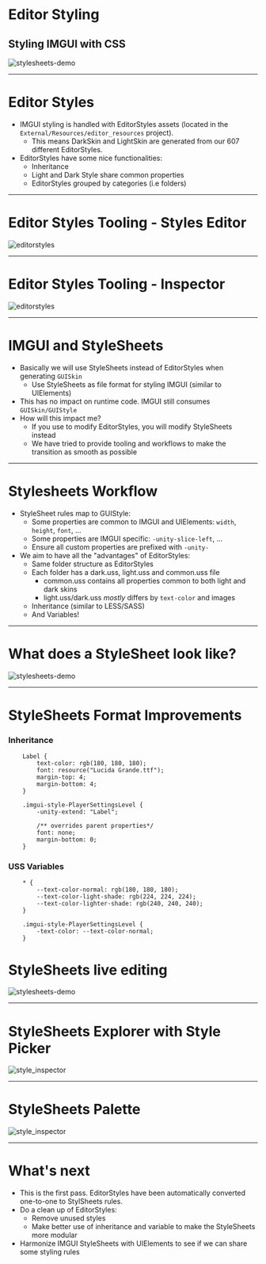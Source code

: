 # Editor Styling

## Styling IMGUI with CSS

![stylesheets-demo](img/css-icon.jpg)

---

# Editor Styles
- IMGUI styling is handled with EditorStyles assets (located in the `External/Resources/editor_resources` project).
    - This means DarkSkin and LightSkin are generated from our 607 different EditorStyles.
- EditorStyles have some nice functionalities:
    - Inheritance
    - Light and Dark Style share common properties
    - EditorStyles grouped by categories (i.e folders)

-----

# Editor Styles Tooling - Styles Editor

![editorstyles](img/editor-styles-editor.png)

-----

# Editor Styles Tooling - Inspector

![editorstyles](img/editor-styles-inspector.png)

-----
# IMGUI and StyleSheets

- Basically we will use StyleSheets instead of EditorStyles when generating `GUISkin`
    - Use StyleSheets as file format for styling IMGUI (similar to UIElements)
- This has no impact on runtime code. IMGUI still consumes `GUISkin/GUIStyle`
- How will this impact me?
    - If you use to modify EditorStyles, you will modify StyleSheets instead
    - We have tried to provide tooling and workflows to make the transition as smooth as possible

-----
# Stylesheets Workflow

- StyleSheet rules map to GUIStyle:
    - Some properties are common to IMGUI and UIElements: `width`, `height`, `font`, ...
    - Some properties are IMGUI specific: `-unity-slice-left`, ...
    - Ensure all custom properties are prefixed with `-unity-`
- We aim to have all the "advantages" of EditorStyles:
    - Same folder structure as EditorStyles
    - Each folder has a dark.uss, light.uss and common.uss file
        - common.uss contains all properties common to both light and dark skins
        - light.uss/dark.uss *mostly* differs by `text-color` and images
    - Inheritance (similar to LESS/SASS)
    - And Variables!

-----
# What does a StyleSheet look like?

![stylesheets-demo](img/stylesheets.png)

-----
# StyleSheets Format Improvements

### Inheritance

        Label {
            text-color: rgb(180, 180, 180);
            font: resource("Lucida Grande.ttf");
            margin-top: 4;
            margin-bottom: 4;
        }

        .imgui-style-PlayerSettingsLevel {
            -unity-extend: "Label";

            /** overrides parent properties*/
            font: none;
            margin-bottom: 0;
        }

### USS Variables

        * {
            --text-color-normal: rgb(180, 180, 180);
            --text-color-light-shade: rgb(224, 224, 224);
            --text-color-lighter-shade: rgb(240, 240, 240);
        }

        .imgui-style-PlayerSettingsLevel {
            -text-color: --text-color-normal;
        }

# StyleSheets live editing

![stylesheets-demo](img/variable_support.gif)

-----

# StyleSheets Explorer with Style Picker

![style_inspector](img/uss_picker.gif)

-----

# StyleSheets Palette

![style_inspector](img/style_palette.gif)

-----

# What's next

- This is the first pass. EditorStyles have been automatically converted one-to-one to StylSheets rules.
- Do a clean up of EditorStyles:
    - Remove unused styles
    - Make better use of inheritance and variable to make the StyleSheets more modular
- Harmonize IMGUI StyleSheets with UIElements to see if we can share some styling rules
